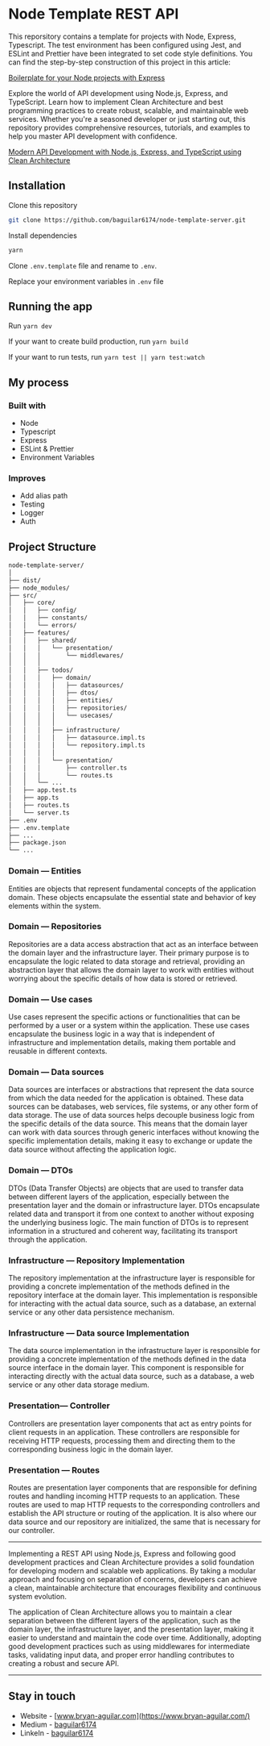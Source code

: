# Node Template REST API

This reporsitory contains a template for projects with Node, Express, Typescript. The test environment has been configured using Jest, and ESLint and Prettier have been integrated to set code style definitions. You can find the step-by-step construction of this project in this article:

[Boilerplate for your Node projects with Express](https://baguilar6174.medium.com/boilerplate-for-your-node-projects-with-express-add98ea89c9f)

Explore the world of API development using Node.js, Express, and TypeScript. Learn how to implement Clean Architecture and best programming practices to create robust, scalable, and maintainable web services. Whether you're a seasoned developer or just starting out, this repository provides comprehensive resources, tutorials, and examples to help you master API development with confidence.

[Modern API Development with Node.js, Express, and TypeScript using Clean Architecture](https://baguilar6174.medium.com/modern-api-development-with-node-js-express-and-typescript-using-clean-architecture-0868607b76de)

## Installation

Clone this repository

```bash
git clone https://github.com/baguilar6174/node-template-server.git
```

Install dependencies

```bash
yarn
```

Clone `.env.template` file and rename to `.env`.

Replace your environment variables in `.env` file

## Running the app

Run `yarn dev`

If your want to create build production, run `yarn build`

If your want to run tests, run `yarn test || yarn test:watch`

## My process

### Built with

- Node
- Typescript
- Express
- ESLint & Prettier
- Environment Variables

### Improves

- Add alias path
- Testing
- Logger
- Auth

## Project Structure

```bash
node-template-server/
│
├── dist/
├── node_modules/
├── src/
│   ├── core/
│   │   ├── config/
│   │   ├── constants/
│   │   └── errors/
│   ├── features/
│   │   ├── shared/
│   │   │   └── presentation/
│   │   │       └── middlewares/
│   │   │
│   │   ├── todos/
│   │   │   ├── domain/
│   │   │   │   ├── datasources/
│   │   │   │   ├── dtos/
│   │   │   │   ├── entities/
│   │   │   │   ├── repositories/
│   │   │   │   └── usecases/
│   │   │   │
│   │   │   ├── infrastructure/
│   │   │   │   ├── datasource.impl.ts
│   │   │   │   └── repository.impl.ts
│   │   │   │
│   │   │   └── presentation/
│   │   │       ├── controller.ts
│   │   │       └── routes.ts
│   │   └── ...
│   ├── app.test.ts
│   ├── app.ts
│   ├── routes.ts
│   └── server.ts
├── .env
├── .env.template
├── ...
├── package.json
└── ...
```

### Domain — Entities

Entities are objects that represent fundamental concepts of the application domain. These objects encapsulate the essential state and behavior of key elements within the system.

### Domain — Repositories

Repositories are a data access abstraction that act as an interface between the domain layer and the infrastructure layer. Their primary purpose is to encapsulate the logic related to data storage and retrieval, providing an abstraction layer that allows the domain layer to work with entities without worrying about the specific details of how data is stored or retrieved.

### Domain — Use cases

Use cases represent the specific actions or functionalities that can be performed by a user or a system within the application. These use cases encapsulate the business logic in a way that is independent of infrastructure and implementation details, making them portable and reusable in different contexts.

### Domain — Data sources

Data sources are interfaces or abstractions that represent the data source from which the data needed for the application is obtained. These data sources can be databases, web services, file systems, or any other form of data storage. The use of data sources helps decouple business logic from the specific details of the data source. This means that the domain layer can work with data sources through generic interfaces without knowing the specific implementation details, making it easy to exchange or update the data source without affecting the application logic.

### Domain — DTOs

DTOs (Data Transfer Objects) are objects that are used to transfer data between different layers of the application, especially between the presentation layer and the domain or infrastructure layer. DTOs encapsulate related data and transport it from one context to another without exposing the underlying business logic. The main function of DTOs is to represent information in a structured and coherent way, facilitating its transport through the application.

### Infrastructure — Repository Implementation

The repository implementation at the infrastructure layer is responsible for providing a concrete implementation of the methods defined in the repository interface at the domain layer. This implementation is responsible for interacting with the actual data source, such as a database, an external service or any other data persistence mechanism.

### Infrastructure — Data source Implementation

The data source implementation in the infrastructure layer is responsible for providing a concrete implementation of the methods defined in the data source interface in the domain layer. This component is responsible for interacting directly with the actual data source, such as a database, a web service or any other data storage medium.

### Presentation— Controller

Controllers are presentation layer components that act as entry points for client requests in an application. These controllers are responsible for receiving HTTP requests, processing them and directing them to the corresponding business logic in the domain layer.

### Presentation — Routes

Routes are presentation layer components that are responsible for defining routes and handling incoming HTTP requests to an application. These routes are used to map HTTP requests to the corresponding controllers and establish the API structure or routing of the application. It is also where our data source and our repository are initialized, the same that is necessary for our controller.

---

Implementing a REST API using Node.js, Express and following good development practices and Clean Architecture provides a solid foundation for developing modern and scalable web applications. By taking a modular approach and focusing on separation of concerns, developers can achieve a clean, maintainable architecture that encourages flexibility and continuous system evolution.

The application of Clean Architecture allows you to maintain a clear separation between the different layers of the application, such as the domain layer, the infrastructure layer, and the presentation layer, making it easier to understand and maintain the code over time. Additionally, adopting good development practices such as using middlewares for intermediate tasks, validating input data, and proper error handling contributes to creating a robust and secure API.

---

## Stay in touch

- Website - [www.bryan-aguilar.com](https://www.bryan-aguilar.com/)
- Medium - [baguilar6174](https://baguilar6174.medium.com/)
- LinkeIn - [baguilar6174](https://www.linkedin.com/in/baguilar6174)
